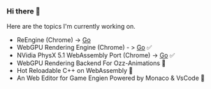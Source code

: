 ### Hi there 👋

Here are the topics I'm currently working on.

- ReEngine (Chrome) -> [Go](https://phantomcloak.github.io/rain-demo/)
- WebGPU Rendering Engine (Chrome) - > [Go](http://phantomcloak.github.io/demo/sponza) ✅
- NVidia PhysX 5.1 WebAssembly Port (Chrome) -> [Go](http://phantomcloak.github.io/demo/physx) ✅
- WebGPU Rendering Backend For Ozz-Animations 🚧
- Hot Reloadable C++ on WebAssembly 🚧
- An Web Editor for Game Engien Powered by Monaco & VsCode 🚧 

<!--
**PhantomCloak/PhantomCloak** is a ✨ _special_ ✨ repository because its `README.md` (this file) appears on your GitHub profile.

Here are some ideas to get you started:

- 🔭 I’m currently working on ...
- 🌱 I’m currently learning ...
- 👯 I’m looking to collaborate on ...
- 🤔 I’m looking for help with ...
- 💬 Ask me about ...
- 📫 How to reach me: ...
- 😄 Pronouns: ...
- ⚡ Fun fact: ...
-->
